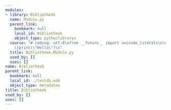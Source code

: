 ```yaml
---
modules:
- library: Bibliotheek
  name: Module.py
  parent_link:
    bookmark: null
    local_id: Bibliotheek
    object_type: pythonlibrarys
  source: "# coding: utf-8\nfrom __future__ import unicode_literals\n\ndef script():\n\
    \tprint(\"Hello\")\n"
  title: Bibliotheek.Module.py
  used_by: []
  uses: []
name: Bibliotheek
parent_link:
  bookmark: null
  local_id: ./testdb.odb
  object_type: metadatas
title: Bibliotheek
used_by: []
uses: []
---
```

